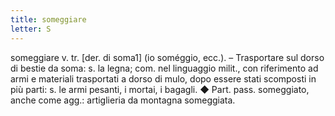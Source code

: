 ```yaml
---
title: someggiare
letter: S
---
```

someggiare v. tr. [der. di soma1] (io soméggio, ecc.). – Trasportare sul dorso di bestie da soma: s. la legna; com. nel linguaggio milit., con riferimento ad armi e materiali trasportati a dorso di mulo, dopo essere stati scomposti in più parti: s. le armi pesanti, i mortai, i bagagli. ◆ Part. pass. someggiato, anche come agg.: artiglieria da montagna someggiata.